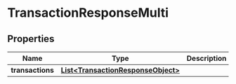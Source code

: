 

# TransactionResponseMulti

## Properties

Name | Type | Description | Notes
------------ | ------------- | ------------- | -------------
**transactions** | [**List&lt;TransactionResponseObject&gt;**](TransactionResponseObject.md) |  |  [optional]



